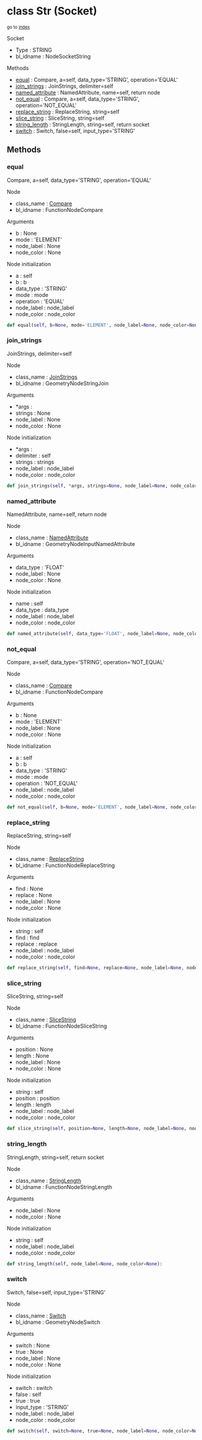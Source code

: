 # class Str (Socket)

<sub>go to [index](/docs/index.md)</sub>

Socket
 - Type : STRING
 - bl_idname : NodeSocketString

Methods
 - [equal](#equal) : Compare, a=self, data_type='STRING', operation='EQUAL'
 - [join_strings](#join_strings) : JoinStrings, delimiter=self
 - [named_attribute](#named_attribute) : NamedAttribute, name=self, return node
 - [not_equal](#not_equal) : Compare, a=self, data_type='STRING', operation='NOT_EQUAL'
 - [replace_string](#replace_string) : ReplaceString, string=self
 - [slice_string](#slice_string) : SliceString, string=self
 - [string_length](#string_length) : StringLength, string=self, return socket
 - [switch](#switch) : Switch, false=self, input_type='STRING'

## Methods

### equal

Compare, a=self, data_type='STRING', operation='EQUAL'

Node
 - class_name : [Compare](/docs/classes/Compare.md)
 - bl_idname : FunctionNodeCompare

Arguments
 - b : None
 - mode : 'ELEMENT'
 - node_label : None
 - node_color : None

Node initialization
 - a : self
 - b : b
 - data_type : 'STRING'
 - mode : mode
 - operation : 'EQUAL'
 - node_label : node_label
 - node_color : node_color

``` python
def equal(self, b=None, mode='ELEMENT', node_label=None, node_color=None):
```
### join_strings

JoinStrings, delimiter=self

Node
 - class_name : [JoinStrings](/docs/classes/JoinStrings.md)
 - bl_idname : GeometryNodeStringJoin

Arguments
 - *args : 
 - strings : None
 - node_label : None
 - node_color : None

Node initialization
 - *args : 
 - delimiter : self
 - strings : strings
 - node_label : node_label
 - node_color : node_color

``` python
def join_strings(self, *args, strings=None, node_label=None, node_color=None):
```
### named_attribute

NamedAttribute, name=self, return node

Node
 - class_name : [NamedAttribute](/docs/classes/NamedAttribute.md)
 - bl_idname : GeometryNodeInputNamedAttribute

Arguments
 - data_type : 'FLOAT'
 - node_label : None
 - node_color : None

Node initialization
 - name : self
 - data_type : data_type
 - node_label : node_label
 - node_color : node_color

``` python
def named_attribute(self, data_type='FLOAT', node_label=None, node_color=None):
```
### not_equal

Compare, a=self, data_type='STRING', operation='NOT_EQUAL'

Node
 - class_name : [Compare](/docs/classes/Compare.md)
 - bl_idname : FunctionNodeCompare

Arguments
 - b : None
 - mode : 'ELEMENT'
 - node_label : None
 - node_color : None

Node initialization
 - a : self
 - b : b
 - data_type : 'STRING'
 - mode : mode
 - operation : 'NOT_EQUAL'
 - node_label : node_label
 - node_color : node_color

``` python
def not_equal(self, b=None, mode='ELEMENT', node_label=None, node_color=None):
```
### replace_string

ReplaceString, string=self

Node
 - class_name : [ReplaceString](/docs/classes/ReplaceString.md)
 - bl_idname : FunctionNodeReplaceString

Arguments
 - find : None
 - replace : None
 - node_label : None
 - node_color : None

Node initialization
 - string : self
 - find : find
 - replace : replace
 - node_label : node_label
 - node_color : node_color

``` python
def replace_string(self, find=None, replace=None, node_label=None, node_color=None):
```
### slice_string

SliceString, string=self

Node
 - class_name : [SliceString](/docs/classes/SliceString.md)
 - bl_idname : FunctionNodeSliceString

Arguments
 - position : None
 - length : None
 - node_label : None
 - node_color : None

Node initialization
 - string : self
 - position : position
 - length : length
 - node_label : node_label
 - node_color : node_color

``` python
def slice_string(self, position=None, length=None, node_label=None, node_color=None):
```
### string_length

StringLength, string=self, return socket

Node
 - class_name : [StringLength](/docs/classes/StringLength.md)
 - bl_idname : FunctionNodeStringLength

Arguments
 - node_label : None
 - node_color : None

Node initialization
 - string : self
 - node_label : node_label
 - node_color : node_color

``` python
def string_length(self, node_label=None, node_color=None):
```
### switch

Switch, false=self, input_type='STRING'

Node
 - class_name : [Switch](/docs/classes/Switch.md)
 - bl_idname : GeometryNodeSwitch

Arguments
 - switch : None
 - true : None
 - node_label : None
 - node_color : None

Node initialization
 - switch : switch
 - false : self
 - true : true
 - input_type : 'STRING'
 - node_label : node_label
 - node_color : node_color

``` python
def switch(self, switch=None, true=None, node_label=None, node_color=None):
```